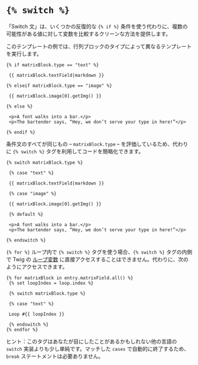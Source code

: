 # `{% switch %}`

「Switch 文」は、いくつかの反復的な `{% if %}` 条件を使う代わりに、複数の可能性がある値に対して変数を比較するクリーンな方法を提供します。

このテンプレートの例では、行列ブロックのタイプによって異なるテンプレートを実行します。

```twig
{% if matrixBlock.type == "text" %}

 {{ matrixBlock.textField|markdown }}

{% elseif matrixBlock.type == "image" %}

 {{ matrixBlock.image[0].getImg() }}

{% else %}

 <p>A font walks into a bar.</p>
 <p>The bartender says, “Hey, we don’t serve your type in here!”</p>

{% endif %}
```

条件文のすべてが同じもの – `matrixBlock.type` – を評価しているため、代わりに `{% switch %}` タグを利用してコードを簡略化できます。

```twig
{% switch matrixBlock.type %}

 {% case "text" %}

 {{ matrixBlock.textField|markdown }}

 {% case "image" %}

 {{ matrixBlock.image[0].getImg() }}

 {% default %}

 <p>A font walks into a bar.</p>
 <p>The bartender says, “Hey, we don’t serve your type in here!”</p>

{% endswitch %}
```

`{% for %}` ループ内で `{% switch %}` タグを使う場合、`{% switch %}` タグの内側で Twig の [ループ変数](https://twig.symfony.com/doc/tags/for.html#the-loop-variable) に直接アクセスすることはできません。代わりに、次のようにアクセスできます。

```twig
{% for matrixBlock in entry.matrixField.all() %}
 {% set loopIndex = loop.index %}

 {% switch matrixBlock.type %}

 {% case "text" %}

 Loop #{{ loopIndex }}

 {% endswitch %}
{% endfor %}
```

ヒント：このタグはあなたが目にしたことがあるかもしれない他の言語の `switch` 実装よりも少し単純です。マッチした `cases` で自動的に終了するため、`break` ステートメントは必要ありません。

